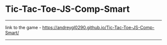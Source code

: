 # Tic-Tac-Toe-JS-Comp-Smart
____
link to the game - https://andreygl0290.github.io/Tic-Tac-Toe-JS-Comp-Smart/
____
